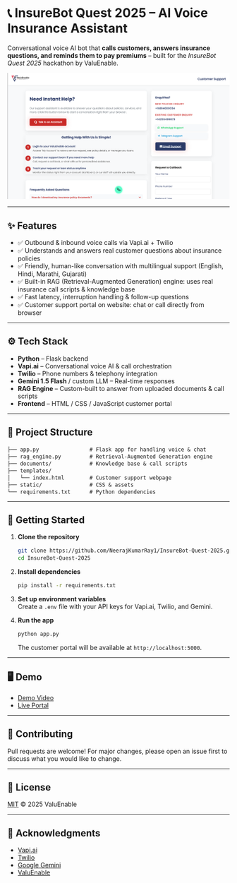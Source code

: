 # 📞 InsureBot Quest 2025 – AI Voice Insurance Assistant

Conversational voice AI bot that **calls customers, answers insurance questions, and reminds them to pay premiums** – built for the *InsureBot Quest 2025* hackathon by ValuEnable.

![Screenshot](demo/Screenshot-2025-07-19-030608.png)

---

## ✨ Features

- ✅ Outbound & inbound voice calls via Vapi.ai + Twilio  
- ✅ Understands and answers real customer questions about insurance policies  
- ✅ Friendly, human-like conversation with multilingual support (English, Hindi, Marathi, Gujarati)  
- ✅ Built-in RAG (Retrieval-Augmented Generation) engine: uses real insurance call scripts & knowledge base  
- ✅ Fast latency, interruption handling & follow-up questions  
- ✅ Customer support portal on website: chat or call directly from browser

---

## ⚙️ Tech Stack

- **Python** – Flask backend
- **Vapi.ai** – Conversational voice AI & call orchestration
- **Twilio** – Phone numbers & telephony integration
- **Gemini 1.5 Flash** / custom LLM – Real-time responses
- **RAG Engine** – Custom-built to answer from uploaded documents & call scripts
- **Frontend** – HTML / CSS / JavaScript customer portal

---

## 📂 Project Structure

```
├── app.py                # Flask app for handling voice & chat
├── rag_engine.py         # Retrieval-Augmented Generation engine
├── documents/            # Knowledge base & call scripts
├── templates/
│   └── index.html        # Customer support webpage
├── static/               # CSS & assets
└── requirements.txt      # Python dependencies
```

---

## 🚀 Getting Started

1. **Clone the repository**
   ```bash
   git clone https://github.com/NeerajKumarRay1/InsureBot-Quest-2025.git
   cd InsureBot-Quest-2025
   ```

2. **Install dependencies**
   ```bash
   pip install -r requirements.txt
   ```

3. **Set up environment variables**  
   Create a `.env` file with your API keys for Vapi.ai, Twilio, and Gemini.

4. **Run the app**
   ```bash
   python app.py
   ```
   The customer portal will be available at `http://localhost:5000`.

---

## 🖥️ Demo

- [Demo Video](#) <!-- Add your demo video link here -->
- [Live Portal](#) <!-- Add your live deployment link here if available -->

---

## 🤝 Contributing

Pull requests are welcome! For major changes, please open an issue first to discuss what you would like to change.

---

## 📄 License

[MIT](LICENSE) © 2025 ValuEnable

---

## 🙏 Acknowledgments

- [Vapi.ai](https://vapi.ai/)
- [Twilio](https://www.twilio.com/)
- [Google Gemini](https://ai.google.dev/gemini)
- [ValuEnable](https://valuenable.in/) 